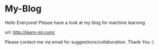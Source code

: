# My-Blog

Hello Everyone! 
Please have a look at my blog for machine learning 

url: http://learn-ml.com/

Please contact me via email for suggestions/collaboration. 
Thank You :)
